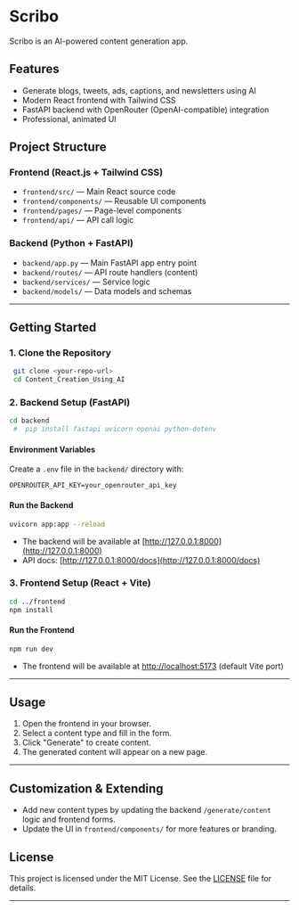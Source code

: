 # Scribo

Scribo is an AI-powered content generation app.

## Features
- Generate blogs, tweets, ads, captions, and newsletters using AI
- Modern React frontend with Tailwind CSS
- FastAPI backend with OpenRouter (OpenAI-compatible) integration
- Professional, animated UI

## Project Structure

### Frontend (React.js + Tailwind CSS)
- `frontend/src/` — Main React source code
- `frontend/components/` — Reusable UI components
- `frontend/pages/` — Page-level components
- `frontend/api/` — API call logic

### Backend (Python + FastAPI)
- `backend/app.py` — Main FastAPI app entry point
- `backend/routes/` — API route handlers (content)
- `backend/services/` — Service logic 
- `backend/models/` — Data models and schemas

---

## Getting Started

### 1. Clone the Repository
```sh
 git clone <your-repo-url>
 cd Content_Creation_Using_AI
```

### 2. Backend Setup (FastAPI)
```sh
cd backend
 #  pip install fastapi uvicorn openai python-dotenv
```

#### Environment Variables
Create a `.env` file in the `backend/` directory with:
```
OPENROUTER_API_KEY=your_openrouter_api_key

```

#### Run the Backend
```sh
uvicorn app:app --reload
```
- The backend will be available at [http://127.0.0.1:8000](http://127.0.0.1:8000)
- API docs: [http://127.0.0.1:8000/docs](http://127.0.0.1:8000/docs)

### 3. Frontend Setup (React + Vite)
```sh
cd ../frontend
npm install
```

#### Run the Frontend
```sh
npm run dev
```
- The frontend will be available at [http://localhost:5173](http://localhost:5173) (default Vite port)

---

## Usage
1. Open the frontend in your browser.
2. Select a content type and fill in the form.
3. Click "Generate" to create content.
4. The generated content will appear on a new page.

---

## Customization & Extending
- Add new content types by updating the backend `/generate/content` logic and frontend forms.
- Update the UI in `frontend/components/` for more features or branding.

## License

This project is licensed under the MIT License. See the [LICENSE](LICENSE) file for details.


---

